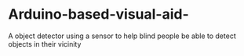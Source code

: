 # Arduino-based-visual-aid-
A object detector using a sensor to help blind people be able to detect objects in their vicinity

